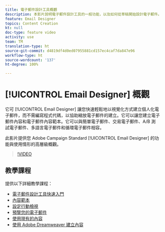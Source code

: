 ```yaml
---
title: 電子郵件設計工具概觀
description: 本影片說明電子郵件設計工具的一般功能，以及如何從草稿開始設計電子郵件。本頁列出 Adobe Campaign 電子郵件設計工具的所有可用功能的影片
feature: Email Designer
topics: Content Creation
kt: null
doc-type: feature video
activity: use
team: TM
translation-type: ht
source-git-commit: d4819df4d0ed07955881cd157ec4caf7da847e96
workflow-type: ht
source-wordcount: '137'
ht-degree: 100%

---
```



# [!UICONTROL Email Designer] 概觀

它可 [!UICONTROL Email Designer] 讓您快速輕鬆地以視覺化方式建立個人化電子郵件，而不需編寫程式代碼，以協助縮放電子郵件的建立。它可以讓您建立電子郵件內容和電子郵件內容範本。它可以與簡單電子郵件、交易電子郵件、A/B 測試電子郵件、多語言電子郵件和循環電子郵件相容。

此影片提供您 Adobe Campaign Standard [!UICONTROL Email Designer] 的功能與使用情形的高層級概觀。

>[!VIDEO](https://video.tv.adobe.com/v/22771?quality=12&captions=chi_hant)

## 教學課程

提供以下詳細教學課程：

* [電子郵件設計工具快速入門](/help/designing-content/email-designer/getting-started-with-the-email-designer.md)
* [內容範本](/help/designing-content/email-designer/email-content-templates.md)
* [設定行動檢視](/help/designing-content/email-designer/configure-the-mobile-view.md)
* [預覽您的電子郵件](/help/designing-content/email-designer/preview-your-email.md)
* [使用現有的內容](/help/designing-content/email-designer/working-with-existing-content.md)
* [使用 Adobe Dreamweaver 建立內容](/help/designing-content/email-designer/dreamweaver-integration.md)
